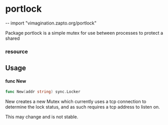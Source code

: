 # portlock
--
    import "vimagination.zapto.org/portlock"

Package portlock is a simple mutex for use between processes to protect a shared
### resource

## Usage

#### func  New

```go
func New(addr string) sync.Locker
```
New creates a new Mutex which currently uses a tcp connection to determine the
lock status, and as such requires a tcp address to listen on.

This may change and is not stable.
